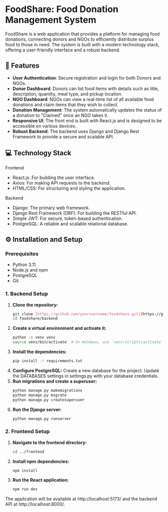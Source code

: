 # FoodShare: Food Donation Management System

FoodShare is a web application that provides a platform for managing food donations, connecting donors and NGOs to efficiently distribute surplus food to those in need. The system is built with a modern technology stack, offering a user-friendly interface and a robust backend.

## 🚀 Features

* **User Authentication**: Secure registration and login for both Donors and NGOs.
* **Donor Dashboard**: Donors can list food items with details such as title, description, quantity, meal type, and pickup location.
* **NGO Dashboard**: NGOs can view a real-time list of all available food donations and claim items that they wish to collect.
* **Donation Management**: The system automatically updates the status of a donation to "Claimed" once an NGO takes it.
* **Responsive UI**: The front end is built with React.js and is designed to be accessible on various devices.
* **Robust Backend**: The backend uses Django and Django Rest Framework to provide a secure and scalable API.

## 💻 Technology Stack

Frontend

* React.js: For building the user interface.
* Axios: For making API requests to the backend.
* HTML/CSS: For structuring and styling the application.

Backend

* Django: The primary web framework.
* Django Rest Framework (DRF): For building the RESTful API.
* Simple JWT: For secure, token-based authentication.
* PostgreSQL: A reliable and scalable relational database.

## ⚙️ Installation and Setup

### Prerequisites
* Python 3.11
* Node.js and npm
* PostgreSQL
* Git

### 1. Backend Setup
1.  **Clone the repository:**
    ```bash
    git clone [https://github.com/yourusername/foodshare.git](https://github.com/yourusername/foodshare.git)
    cd foodshare/backend
    ```
2.  **Create a virtual environment and activate it:**
    ```bash
    python -m venv venv
    source venv/bin/activate  # On Windows, use `venv\Scripts\activate`
    ```
3.  **Install the dependencies:**
    ```bash
    pip install -r requirements.txt
    ```
4.  **Configure PostgreSQL:**
    Create a new database for the project. Update the DATABASES settings in settings.py with your database credentials.
5.  **Run migrations and create a superuser:**
    ```bash
    python manage.py makemigrations
    python manage.py migrate
    python manage.py createsuperuser
    ```
6.  **Run the Django server:**
    ```bash
    python manage.py runserver
    ```
### 2. Frontend Setup
1.  **Navigate to the frontend directory:**
    ```bash
    cd ../frontend
    ```
2.  **Install npm dependencies:**
    ```bash
    npm install
    ```
3.  **Run the React application:**
    ```bash
    npm run dev
    ```
The application will be available at http://localhost:5173/ and the backend API at http://localhost:8000/.
